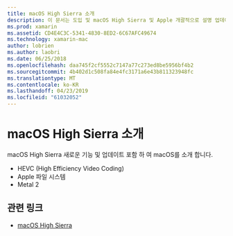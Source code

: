 ```yaml
---
title: macOS High Sierra 소개
description: 이 문서는 도입 및 macOS High Sierra 및 Apple 개괄적으로 설명 업데이트에 대 한 링크의 향상 된 기능을 나열 합니다.
ms.prod: xamarin
ms.assetid: CD4E4C3C-5341-4830-8ED2-6C67AFC49674
ms.technology: xamarin-mac
author: lobrien
ms.author: laobri
ms.date: 06/25/2018
ms.openlocfilehash: daa745f2cf5552c7147a77c273ed8be5956bf4b2
ms.sourcegitcommit: 4b402d1c508fa84e4fc3171a6e43b811323948fc
ms.translationtype: MT
ms.contentlocale: ko-KR
ms.lasthandoff: 04/23/2019
ms.locfileid: "61032052"
---
```

# <a name="introduction-to-macos-high-sierra"></a>macOS High Sierra 소개

macOS High Sierra 새로운 기능 및 업데이트 포함 하 여 macOS를 소개 합니다.

- HEVC (High Efficiency Video Coding)
- Apple 파일 시스템
- Metal 2

## <a name="related-links"></a>관련 링크

- [macOS High Sierra](https://www.apple.com/macos/high-sierra/)
